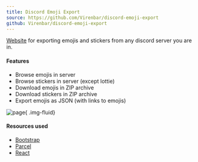 ```yaml
---
title: Discord Emoji Export
source: https://github.com/Virenbar/discord-emoji-export
github: Virenbar/discord-emoji-export
---
```

[Website](https://virenbar.github.io/discord-emoji-export/) for exporting emojis and stickers from any discord server you are in.

#### Features

* Browse emojis in server  
* Browse stickers in server (except lottie)  
* Download emojis in ZIP archive  
* Download stickers in ZIP archive
* Export emojis as JSON (with links to emojis)

![page](/images/discord-emoji-export/page.png){ .img-fluid}

#### Resources used

* [Bootstrap](https://getbootstrap.com/)
* [Parcel](https://parceljs.org/)
* [React](https://reactjs.org/)
